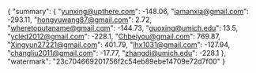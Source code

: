 {
    "summary": {
        "yunxing@upthere.com": -148.06, 
        "iamanxia@gmail.com": -293.11, 
        "hongyuwang87@gmail.com": 2.72, 
        "wheretoputaname@gmail.com": -144.73, 
        "guoxing@umich.edu": 13.5, 
        "ycled2012@gmail.com": -228.1, 
        "Chbeiyou@gmail.com": 769.87, 
        "Xingyun27221@gmail.com": 401.79, 
        "lhx1031@gmail.com": -127.94, 
        "changliu2011@gmail.com": -17.77, 
        "zhangdi@umich.edu": -228.1
    }, 
    "watermark": "23c704669201756f2c54eb89ebe14709e72d7f00"
}